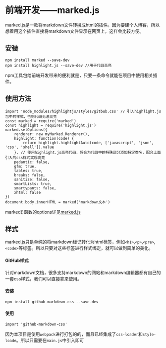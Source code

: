 # 前端开发——marked.js
marked.js是一款将markdown文件转换成html的插件。因为要建个人博客，所以想着用这个插件直接将markdown文件显示在网页上，这样会比较方便。

## 安装
```
npm install marked --save-dev 
npm install highlight.js --save-dev //用于代码高亮
```
npm工具包给前端开发带来的便利就是，只要一条命令就能在项目中使用相关插件。
## 使用方法
```
import 'node_modules/highlightjs/styles/gitbub.css' // 引入highlight.js包中的样式，否则代码无法高亮
const marked = require('marked')
const highlight = require('highlight.js')
marked.setOptions({
  	renderer: new myMarked.Renderer(),
  	highlight: function(code) {
 		return highlight.highlightAuto(code, ['javascript', 'json', 'css', 'shell']).value
  	}, // 使用highlight.js高亮代码，将会为代码中的特殊部分添加特定类名，配合上面引入的css样式实现高亮
  	pedantic: false,
  	gfm: true,
  	tables: true,
 	breaks: false,
  	sanitize: false,
  	smartLists: true,
  	smartypants: false,
 	xhtml: false
})
document.body.innerHTML = marked('markdown文本')
```
marked()函数的options详见[marked.js](https://marked.js.org/)
## 样式
marked.js只是单纯的将markdown标记转化为html标签，例如`<h1>`,`<p>`,`<pre>`,`<code>`等标签。所以只要对这些标签进行样式绑定，就可以做到简单的美化。
#### GitHub样式
针对markdown文档，很多支持markdown的网站和markdown编辑器都有自己的一套css样式，我们可以直接拿来使用。
#### 安装
```
npm install github-markdown-css --save-dev
```
#### 使用
```
import 'github-markdown-css'
```
因为本项目是使用`webpack`进行打包的的，而且已经集成了`css-loader`和`style-loade`。所以只需要在`main.js`中引入即可